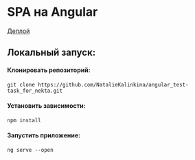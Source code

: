 # SPA на Angular 

[Деплой](https://angular-nekta.onrender.com/)

## Локальный запуск:

#### Клонировать репозиторий:
```
git clone https://github.com/NatalieKalinkina/angular_test-task_for_nekta.git
```
#### Установить зависимости:

```
npm install
```
#### Запустить приложение:

```
ng serve --open
```
